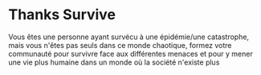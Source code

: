 # Thanks Survive
Vous êtes une personne ayant survécu à une épidémie/une catastrophe, mais vous n'êtes pas seuls dans ce monde chaotique, formez votre communauté pour survivre face aux différentes menaces et pour y mener une vie plus humaine dans un monde où la société n'existe plus
